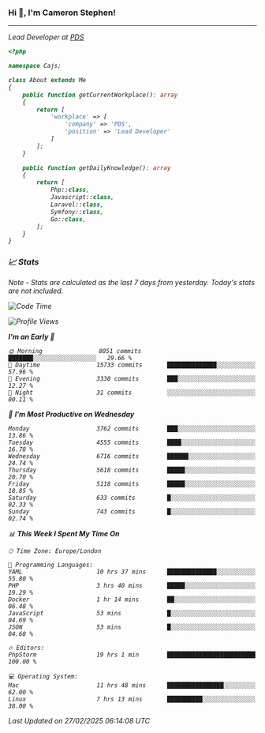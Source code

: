 ### Hi 👋, I'm Cameron Stephen!
<hr>
<p><em>Lead Developer at <a href="https://prindatasolutions.co.uk">PDS</a></p>


```php
<?php

namespace Cajs;

class About extends Me
{
    public function getCurrentWorkplace(): array
    {
        return [
            'workplace' => [
                'company' => 'PDS',
                'position' => 'Lead Developer'
            ]
        ];
    }

    public function getDailyKnowledge(): array
    {
        return [
            Php::class,
            Javascript::class,
            Laravel::class,
            Symfony::class,
            Go::class,
        ];
    }
}
```

### 📈 Stats
<p><em>Note - Stats are calculated as the last 7 days from yesterday. Today's stats are not included.</em></p>


<!--START_SECTION:waka-->
![Code Time](http://img.shields.io/badge/Code%20Time-4%2C359%20hrs-blue)

![Profile Views](http://img.shields.io/badge/Profile%20Views-3-blue)

**I'm an Early 🐤** 

```text
🌞 Morning                8051 commits        ███████░░░░░░░░░░░░░░░░░░   29.66 % 
🌆 Daytime                15733 commits       ██████████████░░░░░░░░░░░   57.96 % 
🌃 Evening                3330 commits        ███░░░░░░░░░░░░░░░░░░░░░░   12.27 % 
🌙 Night                  31 commits          ░░░░░░░░░░░░░░░░░░░░░░░░░   00.11 % 
```
📅 **I'm Most Productive on Wednesday** 

```text
Monday                   3762 commits        ███░░░░░░░░░░░░░░░░░░░░░░   13.86 % 
Tuesday                  4555 commits        ████░░░░░░░░░░░░░░░░░░░░░   16.78 % 
Wednesday                6716 commits        ██████░░░░░░░░░░░░░░░░░░░   24.74 % 
Thursday                 5618 commits        █████░░░░░░░░░░░░░░░░░░░░   20.70 % 
Friday                   5118 commits        █████░░░░░░░░░░░░░░░░░░░░   18.85 % 
Saturday                 633 commits         █░░░░░░░░░░░░░░░░░░░░░░░░   02.33 % 
Sunday                   743 commits         █░░░░░░░░░░░░░░░░░░░░░░░░   02.74 % 
```


📊 **This Week I Spent My Time On** 

```text
🕑︎ Time Zone: Europe/London

💬 Programming Languages: 
YAML                     10 hrs 37 mins      ██████████████░░░░░░░░░░░   55.80 % 
PHP                      3 hrs 40 mins       █████░░░░░░░░░░░░░░░░░░░░   19.29 % 
Docker                   1 hr 14 mins        ██░░░░░░░░░░░░░░░░░░░░░░░   06.48 % 
JavaScript               53 mins             █░░░░░░░░░░░░░░░░░░░░░░░░   04.69 % 
JSON                     53 mins             █░░░░░░░░░░░░░░░░░░░░░░░░   04.68 % 

🔥 Editors: 
PhpStorm                 19 hrs 1 min        █████████████████████████   100.00 % 

💻 Operating System: 
Mac                      11 hrs 48 mins      ████████████████░░░░░░░░░   62.00 % 
Linux                    7 hrs 13 mins       ██████████░░░░░░░░░░░░░░░   38.00 % 
```


 Last Updated on 27/02/2025 06:14:08 UTC
<!--END_SECTION:waka-->
